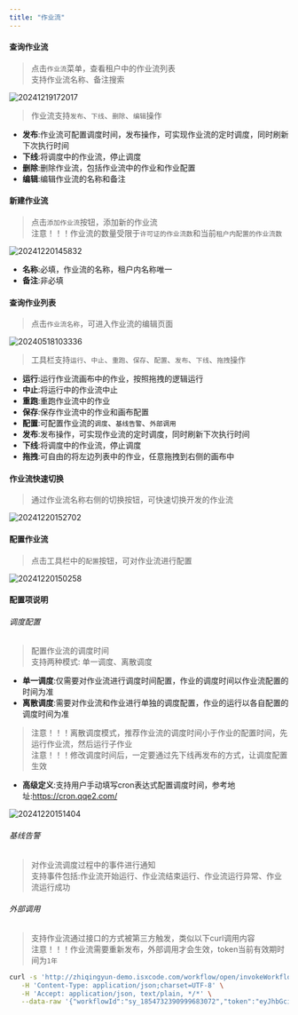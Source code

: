 ```yaml
---
title: "作业流"
---
```


#### 查询作业流

> 点击`作业流`菜单，查看租户中的作业流列表   
> 支持作业流名称、备注搜索

![20241219172017](https://img.isxcode.com/picgo/20241219172017.png)

> 作业流支持`发布`、`下线`、`删除`、`编辑`操作

- **发布**:作业流可配置调度时间，发布操作，可实现作业流的定时调度，同时刷新下次执行时间
- **下线**:将调度中的作业流，停止调度 
- **删除**:删除作业流，包括作业流中的作业和作业配置 
- **编辑**:编辑作业流的名称和备注

#### 新建作业流

> 点击`添加作业流`按钮，添加新的作业流   
> 注意！！！作业流的数量受限于`许可证的作业流数`和当前`租户内配置的作业流数`

![20241220145832](https://img.isxcode.com/picgo/20241220145832.png)

- **名称**:必填，作业流的名称，租户内名称唯一 
- **备注**:非必填

#### 查询作业列表

> 点击`作业流名称`，可进入作业流的编辑页面

![20240518103336](https://img.isxcode.com/picgo/20240518103336.png)

> 工具栏支持`运行`、`中止`、`重跑`、`保存`、`配置`、`发布`、`下线`、`拖拽`操作

- **运行**:运行作业流画布中的作业，按照拖拽的逻辑运行 
- **中止**:将运行中的作业流中止 
- **重跑**:重跑作业流中的作业 
- **保存**:保存作业流中的作业和画布配置 
- **配置**:可配置作业流的`调度`、`基线告警`、`外部调用`
- **发布**:发布操作，可实现作业流的定时调度，同时刷新下次执行时间 
- **下线**:将调度中的作业流，停止调度 
- **拖拽**:可自由的将左边列表中的作业，任意拖拽到右侧的画布中

#### 作业流快速切换

> 通过作业流名称右侧的切换按钮，可快速切换开发的作业流

![20241220152702](https://img.isxcode.com/picgo/20241220152702.png)

#### 配置作业流

> 点击工具栏中的`配置`按钮，可对作业流进行配置

![20241220150258](https://img.isxcode.com/picgo/20241220150258.png)

#### 配置项说明

###### 调度配置

> 配置作业流的调度时间   
> 支持两种模式: 单一调度、离散调度

- **单一调度**:仅需要对作业流进行调度时间配置，作业的调度时间以作业流配置的时间为准 
- **离散调度**:需要对作业流和作业进行单独的调度配置，作业的运行以各自配置的调度时间为准
> 注意！！！离散调度模式，推荐作业流的调度时间小于作业的配置时间，先运行作业流，然后运行子作业   
> 注意！！！修改调度时间后，一定要通过先下线再发布的方式，让调度配置生效   

- **高级定义**:支持用户手动填写cron表达式配置调度时间，参考地址:https://cron.qqe2.com/  

![20241220151404](https://img.isxcode.com/picgo/20241220151404.png)

###### 基线告警

> 对作业流调度过程中的事件进行通知   
> 支持事件包括:作业流开始运行、作业流结束运行、作业流运行异常、作业流运行成功

###### 外部调用

> 支持作业流通过接口的方式被第三方触发，类似以下curl调用内容   
> 注意！！！作业流需要重新发布，外部调用才会生效，token当前有效期时间为`1年`

```bash
curl -s 'http://zhiqingyun-demo.isxcode.com/workflow/open/invokeWorkflow' \
   -H 'Content-Type: application/json;charset=UTF-8' \
   -H 'Accept: application/json, text/plain, */*' \
   --data-raw '{"workflowId":"sy_1854732390999683072","token":"eyJhbGciOiJIUzI1NiJ9.eyJDTEFJTSI6IjFyWUxkVitHTlo0cGZINVNReURqQXI3b2QyM3A3TTNOUmpjVmcwZ3RJSXVtMmhYaElESGdjbEpGQ2hJOHJyOTg1Tnl6bk90OVgwWnFsWGY5MUp5ZUJucHE0VXd6NDEvTDNENlZlYW5aRitOdGxidkZMRUdNL0Q3N1prdHZ3dVdCV2twd0pMWS8rQXFzNS9YbU5rakNIMlRObmN6VmY0VG5jc3MrUWtlekk5WmtuRTlpUEthZGRPTDEyY0haTFVEOSIsImlhdCI6MTczNDY3ODE2NSwianRpIjoiNjRiY2QwNWMtNzFiNi00YjIwLWJjMTctOWNmNzRjMzE5NzAyIiwiZXhwIjoxNzY2MjE0MTY1fQ.VFw_L-sNOgg6_OkMR2dFbAkGUZ7-IEmalAB5MM-HXAI"}'
```